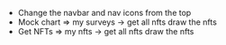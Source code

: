 * Change the navbar and nav icons from the top
* Mock chart => my surveys -> get all nfts draw the nfts
* Get NFTs => my nfts -> get all nfts draw the nfts